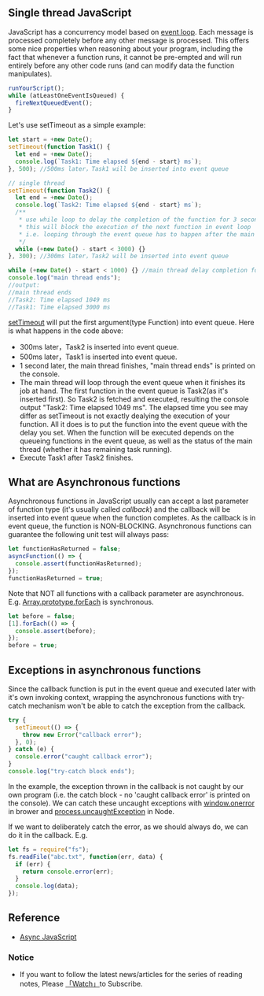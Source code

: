 ## Single thread JavaScript

JavaScript has a concurrency model based on [event loop](https://developer.mozilla.org/en-US/docs/Web/JavaScript/EventLoop). Each message is processed completely before any other message is processed. This offers some nice properties when reasoning about your program, including the fact that whenever a function runs, it cannot be pre-empted and will run entirely before any other code runs (and can modify data the function manipulates).

```javascript
runYourScript();
while (atLeastOneEventIsQueued) {
  fireNextQueuedEvent();
}
```

Let's use setTimeout as a simple example:

```javascript
let start = +new Date();
setTimeout(function Task1() {
  let end = +new Date();
  console.log(`Task1: Time elapsed ${end - start} ms`);
}, 500); //500ms later，Task1 will be inserted into event queue

// single thread
setTimeout(function Task2() {
  let end = +new Date();
  console.log(`Task2: Time elapsed ${end - start} ms`);
  /**
   * use while loop to delay the completion of the function for 3 seconds
   * this will block the execution of the next function in event loop
   * i.e. looping through the event queue has to happen after the main thread finishes its task
   */
  while (+new Date() - start < 3000) {}
}, 300); //300ms later，Task2 will be inserted into event queue

while (+new Date() - start < 1000) {} //main thread delay completion for 1 second
console.log("main thread ends");
//output:
//main thread ends
//Task2: Time elapsed 1049 ms
//Task1: Time elapsed 3000 ms
```

[setTimeout](https://developer.mozilla.org/en-US/docs/Web/API/WindowOrWorkerGlobalScope/setTimeout) will put the first argument(type Function) into event queue. Here is what happens in the code above:

- 300ms later，Task2 is inserted into event queue.
- 500ms later，Task1 is inserted into event queue.
- 1 second later, the main thread finishes, "main thread ends" is printed on the console.
- The main thread will loop through the event queue when it finishes its job at hand. The first function in the event queue is Task2(as it's inserted first). So Task2 is fetched and executed, resulting the console output "Task2: Time elapsed 1049 ms". The elapsed time you see may differ as setTimeout is not exactly dealying the execution of your function. All it does is to put the function into the event queue with the delay you set. When the function will be executed depends on the queueing functions in the event queue, as well as the status of the main thread (whether it has remaining task running).
- Execute Task1 after Task2 finishes.

## What are Asynchronous functions

Asynchronous functions in JavaScript usually can accept a last parameter of function type (it's usually called _callback_) and the callback will be inserted into event queue when the function completes. As the callback is in event queue, the function is NON-BLOCKING. Asynchronous functions can guarantee the following unit test will always pass:

```javascript
let functionHasReturned = false;
asyncFunction(() => {
  console.assert(functionHasReturned);
});
functionHasReturned = true;
```

Note that NOT all functions with a callback parameter are asynchronous. E.g. [Array.prototype.forEach](https://developer.mozilla.org/en-US/docs/Web/JavaScript/Reference/Global_Objects/Array/forEach) is synchronous.

```javascript
let before = false;
[1].forEach(() => {
  console.assert(before);
});
before = true;
```

## Exceptions in asynchronous functions

Since the callback function is put in the event queue and executed later with it's own invoking context, wrapping the asynchronous functions with try-catch mechanism won't be able to catch the exception from the callback.

```javascript
try {
  setTimeout(() => {
    throw new Error("callback error");
  }, 0);
} catch (e) {
  console.error("caught callback error");
}
console.log("try-catch block ends");
```

In the example, the exception thrown in the callback is not caught by our own program (i.e. the catch block - no 'caught callback error' is printed on the console). We can catch these uncaught exceptions with [window.onerror](https://developer.mozilla.org/en-US/docs/Web/API/GlobalEventHandlers/onerror) in brower and [process.uncaughtException](https://nodejs.org/api/process.html#process_event_uncaughtexception) in Node.

If we want to deliberately catch the error, as we should always do, we can do it in the callback. E.g.

```javascript
let fs = require("fs");
fs.readFile("abc.txt", function(err, data) {
  if (err) {
    return console.error(err);
  }
  console.log(data);
});
```

## Reference

- [Async JavaScript](https://www.amazon.com/Async-JavaScript-Responsive-Pragmatic-Express-ebook/dp/B00AKM4RVG)

### Notice

- If you want to follow the latest news/articles for the series of reading notes, Please [「Watch」](https://github.com/n0ruSh/the-art-of-reading)to Subscribe.

